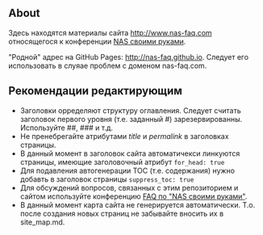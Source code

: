 ## About
Здесь находятся материалы сайта http://www.nas-faq.com
относящегося к конференции [NAS своими руками](http://forum.ixbt.com/topic.cgi?id=109:82).

"Родной" адрес на GitHub Pages: http://nas-faq.github.io. Следует его использовать в слуяае проблем с доменом nas-faq.com.

## Рекомендации редактирующим

- Заголовки орределяют структуру оглавления. Следует считать заголовок первого уровня (т.е. заданный #) зарезервированны.
  Используйте ##, ### и т.д.
- Не пренебрегайте атрибутами _title_ и _permalink_ в заголовках страницы.
- В данный момент в заголовок сайта автоматичекси линкуются страницы, имеющие заголовочный атрибут ```for_head: true```
- Для подавления автогенерации TOC (т.е. содержания) нужно добавть в заголовок страницы ```suppress_toc: true```
- Для обсуждений вопросов, связанных с этим репозиторием и сайтом используйте
конференцию [FAQ по "NAS своими руками"](http://forum.ixbt.com/topic.cgi?id=0:60781).
- В данный момент карта сайта не генерируется автоматически. Т.о. после создания новых страниц
не забывайте вносить их в site_map.md.
